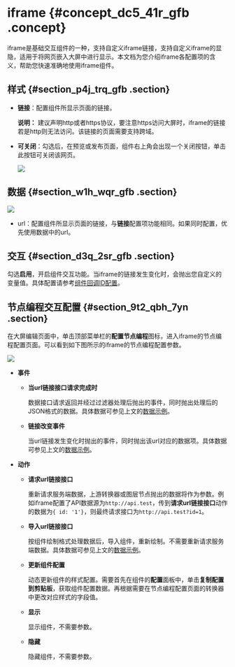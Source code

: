# iframe {#concept_dc5_41r_gfb .concept}

iframe是基础交互组件的一种，支持自定义iframe链接，支持自定义iframe的显隐，适用于将网页嵌入大屏中进行显示。本文档为您介绍iframe各配置项的含义，帮助您快速准确地使用iframe组件。

## 样式 {#section_p4j_trq_gfb .section}

-   **链接**：配置组件所显示页面的链接。

    **说明：** 建议声明http或者https协议，要注意https访问大屏时，iframe的链接若是http则无法访问。该链接的页面需要支持跨域。

-   **可关闭**：勾选后，在预览或发布页面，组件右上角会出现一个关闭按钮，单击此按钮可关闭该网页。

    ![](http://static-aliyun-doc.oss-cn-hangzhou.aliyuncs.com/assets/img/21822/156447047312781_zh-CN.png)


## 数据 {#section_w1h_wqr_gfb .section}

![](http://static-aliyun-doc.oss-cn-hangzhou.aliyuncs.com/assets/img/21822/156447047313019_zh-CN.png)

-   url：配置组件所显示页面的链接，与**链接**配置项功能相同。如果同时配置，优先使用数据中的url。

## 交互 {#section_d3q_2sr_gfb .section}

勾选**启用**，开启组件交互功能。当iframe的链接发生变化时，会抛出您自定义的变量值。具体配置请参考[组件回调ID配置](../cn.zh-CN/进阶技巧/配置数字翻牌器组件的回调ID.md#)。

## 节点编程交互配置 {#section_9t2_qbh_7yn .section}

在大屏编辑页面中，单击顶部菜单栏的**配置节点编程**图标，进入iframe的节点编程配置页面。可以看到如下图所示的iframe的节点编程配置参数。

![](http://static-aliyun-doc.oss-cn-hangzhou.aliyuncs.com/assets/img/21822/156447047350939_zh-CN.jpg)

-   **事件** 
    -   **当url链接接口请求完成时** 

        数据接口请求返回并经过过滤器处理后抛出的事件，同时抛出处理后的JSON格式的数据。具体数据可参见上文的[数据示例](#)。

    -   **链接改变事件** 

        当url链接发生变化时抛出的事件，同时抛出该url对应的数据项。具体数据可参见上文的[数据示例](#)。

-   **动作** 
    -   **请求url链接接口** 

        重新请求服务端数据，上游转换器或图层节点抛出的数据将作为参数。例如iframe配置了API数据源为`http://api.test`，传到**请求url链接接口**动作的数据为`{ id: '1'}`，则最终请求接口为`http://api.test?id=1`。

    -   **导入url链接接口** 

        按组件绘制格式处理数据后，导入组件，重新绘制。不需要重新请求服务端数据。具体数据可参见上文的[数据示例](#)。

    -   **更新组件配置** 

        动态更新组件的样式配置。需要首先在组件的**配置**面板中，单击**复制配置到剪贴板**，获取组件配置数据。再根据需要在节点编程配置页面的转换器中更改对应样式的字段值。

    -   **显示** 

        显示组件，不需要参数。

    -   **隐藏** 

        隐藏组件，不需要参数。


